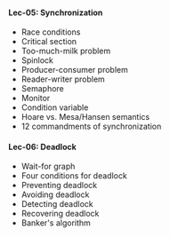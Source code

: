 #### Lec-05: Synchronization

- Race conditions
- Critical section
- Too-much-milk problem
- Spinlock
- Producer-consumer problem
- Reader-writer problem
- Semaphore
- Monitor
- Condition variable
- Hoare vs. Mesa/Hansen semantics
- 12 commandments of synchronization

#### Lec-06: Deadlock

- Wait-for graph
- Four conditions for deadlock
- Preventing deadlock
- Avoiding deadlock
- Detecting deadlock
- Recovering deadlock
- Banker's algorithm


